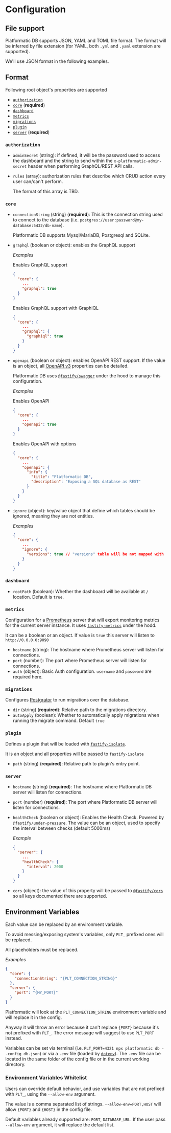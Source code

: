 # Configuration

## File support

Platformatic DB supports JSON, YAML and TOML file format. The format will be inferred by file extension (for YAML, both `.yml` and `.yaml` extension are supported).

We'll use JSON format in the following examples.

## Format

Following root object's properties are supported
  - [`authorization`](#authorization)
  - [`core`](#core) (**required**)
  - [`dashboard`](#dashboard)
  - [`metrics`](#metrics)
  - [`migrations`](#migrations)
  - [`plugin`](#plugin)
  - [`server`](#server) (**required**)

### `authorization`
  - `adminSecret` (string): if defined, it will be the password used to access the dashboard and the string to send within the `x-platformatic-admin-secret` header when performing GraphQL/REST API calls.
  - `rules` (array): authorization rules that describe which CRUD action every user can/can't perform. 
    
    The format of this array is TBD.

### `core`
  - `connectionString` (string) (**required**): This is the connection string used to connect to the database (i.e. `postgres://user:password@my-database:5432/db-name`). 

    Platformatic DB supports Mysql/MariaDB, Postgresql and SQLite.
  - `graphql` (boolean or object): enables the GraphQL support

    _Examples_

    Enables GraphQL support

    ```JSON
    {
      "core": {
        ...
        "graphql": true 
      }
    }
    ```

    Enables GraphQL support with GraphiQL

    ```JSON
    {
      "core": {
        ...
        "graphql": {
          "graphiql": true
        }
      }
    }
    ```
  - `openapi` (boolean or object): enables OpenAPI REST support. If the value is an object, all [OpenAPI v3](https://swagger.io/specification/) properties can be detailed. 

    Platformatic DB uses [`@fastify/swagger`](https://github.com/fastify/fastify-swagger) under the hood to manage this configuration.

    _Examples_

    Enables OpenAPI

    ```JSON
    {
      "core": {
        ...
        "openapi": true 
      }
    }
    ```

    Enables OpenAPI with options

    ```JSON
    {
      "core": {
        ...
        "openapi": {
          "info": {
            "title": "Platformatic DB",
            "description": "Exposing a SQL database as REST"
          }
        }
      }
    }
    ```
  - `ignore` (object): key/value object that define which tables should be ignored, meaning they are not entities.

    _Examples_

    ```JSON
    {
      "core": {
        ...
        "ignore": {
          "versions": true // "versions" table will be not mapped with GraphQL/REST APIs
        }
      }
    }
    ```

### `dashboard`
  - `rootPath` (boolean): Whether the dashboard will be available at `/` location. Default is `true`. 

### `metrics`
  Configuration for a [Prometheus](https://prometheus.io/) server that will export monitoring metrics for the current server instance. It uses [`fastify-metrics`](https://github.com/SkeLLLa/fastify-metrics) under the hodd.

  It can be a boolean or an object. If value is `true` this server will listen to `http://0.0.0.0:9090`
  
  - `hostname` (string): The hostname where Prometheus server will listen for connections.
  - `port` (number): The port where Prometheus server will listen for connections.
  - `auth` (object): Basic Auth configuration. `username` and `password` are required here.


### `migrations`
  Configures [Postgrator](https://github.com/rickbergfalk/postgrator) to run migrations over the database.

  - `dir` (string) (**required**): Relative path to the migrations directory.
  - `autoApply` (boolean): Whether to automatically apply migrations when running the migrate command. Default `true`

### `plugin`
  Defines a plugin that will be loaded with [`fastify-isolate`](https://github.com/mcollina/fastify-isolate).

  It is an object and all properties will be passed to `fastify-isolate`
  
  - `path` (string) (**required**): Relative path to plugin's entry point.

### `server`

  - `hostname` (string) (**required**): The hostname where Platformatic DB server will listen for connections.
  - `port` (number) (**required**): The port where Platformatic DB server will listen for connections.
  - `healthCheck` (boolean or object): Enables the Health Check. Powered by [`@fastify/under-pressure`](https://github.com/fastify/under-pressure). 
    The value can be an object, used to specify the interval between checks (default 5000ms)

    _Example_

    ```JSON
    {
      "server": {
        ...
        "healthCheck": {
          "interval": 2000
        }
      }
    }
    ```
  - `cors` (object): the value of this property will be passed to [`@fastify/cors`](https://github.com/fastify/fastify-cors) so all keys documented there are supported.

## Environment Variables

Each value can be replaced by an environment variable.

To avoid messing/exposing system's variables, only `PLT_` prefixed ones will be replaced.

All placeholders must be replaced.

_Examples_


```JSON
{
  "core": {
    "connectionString": "{PLT_CONNECTION_STRING}"
  },
  "server": {
    "port": "{MY_PORT}"
  }
}
```

Platformatic will look at the `PLT_CONNECTION_STRING` environment variable and will replace it in the config.

Anyway it will throw an error because it can't replace `{PORT}` because it's not prefixed with `PLT_`. The error message will suggest to use `PLT_PORT` instead.

Variables can be set via terminal (i.e. `PLT_PORT=4321 npx platformatic db --config db.json`) or via a `.env` file (loaded by [`dotenv`](https://github.com/motdotla/dotenv)).
The `.env` file can be located in the same folder of the config file or in the current working directory.

### Environment Variables Whitelist

Users can override default behavior, and use variables that are not prefixed with `PLT_`, using the `--allow-env` argument.

The value is a comma separated list of strings. `--allow-env=PORT,HOST` will allow `{PORT}` and `{HOST}` in the config file.

Default variables already supported are: `PORT`, `DATABASE_URL`. If the user pass `--allow-env` argument, it will replace the default list.
